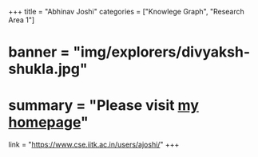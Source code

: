 +++
title = "Abhinav Joshi"
categories = ["Knowlege Graph", "Research Area 1"]
# banner = "img/explorers/divyaksh-shukla.jpg"
# summary = "Please visit [my homepage](https://divyakshshukla.com)"
link = "https://www.cse.iitk.ac.in/users/ajoshi/"
+++